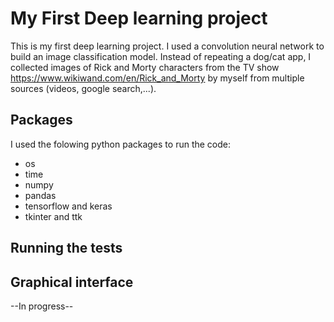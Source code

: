# My First Deep learning project
This is my first deep learning project. I used a convolution neural network to build an image classification model.
Instead of repeating a dog/cat app, I collected images of Rick and Morty characters from the TV show https://www.wikiwand.com/en/Rick_and_Morty by myself from multiple sources (videos, google search,...). 

## Packages
I used the folowing python packages to run the code:
* os
* time
* numpy
* pandas
* tensorflow and keras
* tkinter and ttk

## Running the tests

## Graphical interface
--In progress--
